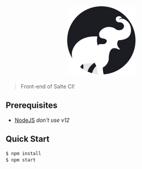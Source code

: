 <h2 align="center">
  <div>
    <a href="https://github.com/salte-ci/logos">
      <img height="180px" src="https://raw.githubusercontent.com/salte-ci/logos/master/images/logo/transparent.svg?sanitize=true">
    </a>
  </div>
</h2>

> Front-end of Salte CI!

## Prerequisites

- [NodeJS](https://nodejs.org) _don't use v12_

## Quick Start

```sh
$ npm install
$ npm start
```
